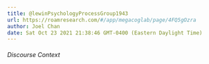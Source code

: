 ```yaml
---
title: @lewinPsychologyProcessGroup1943
url: https://roamresearch.com/#/app/megacoglab/page/4FQ5gOzra
author: Joel Chan
date: Sat Oct 23 2021 21:38:46 GMT-0400 (Eastern Daylight Time)
---
```




###### Discourse Context


